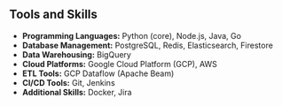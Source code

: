 
## Tools and Skills

- **Programming Languages:** Python (core), Node.js, Java, Go
- **Database Management:** PostgreSQL, Redis, Elasticsearch, Firestore
- **Data Warehousing:** BigQuery
- **Cloud Platforms:** Google Cloud Platform (GCP), AWS
- **ETL Tools:** GCP Dataflow (Apache Beam)
- **CI/CD Tools:** Git, Jenkins
- **Additional Skills:** Docker, Jira
